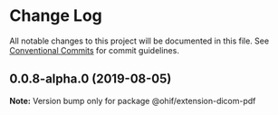 # Change Log

All notable changes to this project will be documented in this file.
See [Conventional Commits](https://conventionalcommits.org) for commit guidelines.

## 0.0.8-alpha.0 (2019-08-05)

**Note:** Version bump only for package @ohif/extension-dicom-pdf

